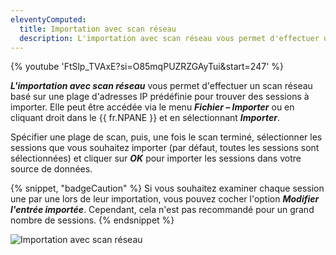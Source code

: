 ```yaml
---
eleventyComputed:
  title: Importation avec scan réseau
  description: L'importation avec scan réseau vous permet d'effectuer un scan réseau basé sur une plage d'adresses IP prédéfinie pour trouver des sessions à importer.
---
```

{% youtube 'FtSlp_TVAxE?si=O85mqPUZRZGAyTui&amp;start=247' %}

***L'importation avec scan réseau*** vous permet d'effectuer un scan réseau basé sur une plage d'adresses IP prédéfinie pour trouver des sessions à importer. Elle peut être accédée via le menu ***Fichier – Importer*** ou en cliquant droit dans le {{ fr.NPANE }} et en sélectionnant ***Importer***.

Spécifier une plage de scan, puis, une fois le scan terminé, sélectionner les sessions que vous souhaitez importer (par défaut, toutes les sessions sont sélectionnées) et cliquer sur ***OK*** pour importer les sessions dans votre source de données.

{% snippet, "badgeCaution" %}
Si vous souhaitez examiner chaque session une par une lors de leur importation, vous pouvez cocher l'option ***Modifier l'entrée importée***. Cependant, cela n'est pas recommandé pour un grand nombre de sessions.
{% endsnippet %}

![Importation avec scan réseau](https://cdnweb.devolutions.net/docs/docs_en_rdm_windows_clip10034.png)

